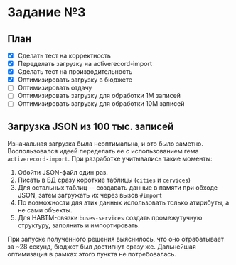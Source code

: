 # Задание №3

## План
- [x] Сделать тест на корректность
- [x] Переделать загрузку на activerecord-import
- [x] Сделать тест на производительность
- [x] Оптимизировать загрузку в бюджете
- [ ] Оптимизировать отдачу
- [ ] Оптимизировать загрузку для обработки 1M записей
- [ ] Оптимизировать загрузку для обработки 10M записей

## Загрузка JSON из 100 тыс. записей 
Изначальная загрузка была неоптимальна, и это было заметно. Воспользовался идеей переделать ее с использованием гема `activerecord-import`. При разработке учитывались такие моменты:

1. Обойти JSON-файл один раз. 
2. Писать в БД сразу короткие таблицы (`cities` и `cervices`)
3. Для остальных таблиц -- создавать данные в памяти при обходе JSON, затем загружать их через вызов `#import`
4. По возможности для этих данных использовать только атирибуты, а не сами объекты.
5. Для HABTM-связки `buses-services` создать промежутучную структуру, заполнить и импортировать.

При запуске полученного решения выяснилось, что оно отрабатывает за ~28 секунд, бюджет был достигнут сразу же. Дальнейшая оптимизация в рамках этого пункта не потребовалась.
